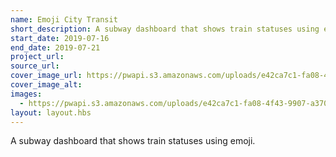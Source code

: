 ```yaml
---
name: Emoji City Transit
short_description: A subway dashboard that shows train statuses using emoji.
start_date: 2019-07-16
end_date: 2019-07-21
project_url: 
source_url: 
cover_image_url: https://pwapi.s3.amazonaws.com/uploads/e42ca7c1-fa08-4f43-9907-a37002a97ba8
cover_image_alt: 
images:
  - https://pwapi.s3.amazonaws.com/uploads/e42ca7c1-fa08-4f43-9907-a37002a97ba8
layout: layout.hbs
---
```


A subway dashboard that shows train statuses using emoji.